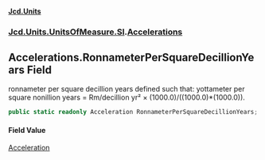 #### [Jcd.Units](index 'index')
### [Jcd.Units.UnitsOfMeasure.SI](Jcd.Units.UnitsOfMeasure.SI 'Jcd.Units.UnitsOfMeasure.SI').[Accelerations](Accelerations 'Jcd.Units.UnitsOfMeasure.SI.Accelerations')

## Accelerations.RonnameterPerSquareDecillionYears Field

ronnameter per square decillion years defined such that: yottameter per square nonillion years = Rm/decillion yr² ×
(1000.0)/((1000.0)*(1000.0)).

```csharp
public static readonly Acceleration RonnameterPerSquareDecillionYears;
```

#### Field Value
[Acceleration](Acceleration 'Jcd.Units.UnitTypes.Acceleration')